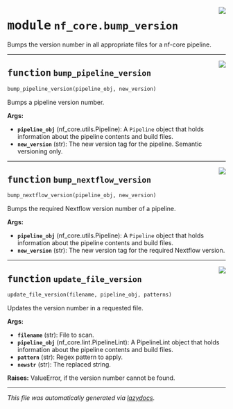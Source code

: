 <!-- markdownlint-disable -->

<a href="../../../../../../tools/nf_core/bump_version.py#L0"><img align="right" style="float:right;" src="https://img.shields.io/badge/-source-cccccc?style=flat-square"></a>

# <kbd>module</kbd> `nf_core.bump_version`

Bumps the version number in all appropriate files for a nf-core pipeline.

---

<a href="../../../../../../tools/nf_core/bump_version.py#L18"><img align="right" style="float:right;" src="https://img.shields.io/badge/-source-cccccc?style=flat-square"></a>

## <kbd>function</kbd> `bump_pipeline_version`

```python
bump_pipeline_version(pipeline_obj, new_version)
```

Bumps a pipeline version number.

**Args:**

- <b>`pipeline_obj`</b> (nf_core.utils.Pipeline): A `Pipeline` object that holds information about the pipeline contents and build files.
- <b>`new_version`</b> (str): The new version tag for the pipeline. Semantic versioning only.

---

<a href="../../../../../../tools/nf_core/bump_version.py#L112"><img align="right" style="float:right;" src="https://img.shields.io/badge/-source-cccccc?style=flat-square"></a>

## <kbd>function</kbd> `bump_nextflow_version`

```python
bump_nextflow_version(pipeline_obj, new_version)
```

Bumps the required Nextflow version number of a pipeline.

**Args:**

- <b>`pipeline_obj`</b> (nf_core.utils.Pipeline): A `Pipeline` object that holds information about the pipeline contents and build files.
- <b>`new_version`</b> (str): The new version tag for the required Nextflow version.

---

<a href="../../../../../../tools/nf_core/bump_version.py#L167"><img align="right" style="float:right;" src="https://img.shields.io/badge/-source-cccccc?style=flat-square"></a>

## <kbd>function</kbd> `update_file_version`

```python
update_file_version(filename, pipeline_obj, patterns)
```

Updates the version number in a requested file.

**Args:**

- <b>`filename`</b> (str): File to scan.
- <b>`pipeline_obj`</b> (nf_core.lint.PipelineLint): A PipelineLint object that holds information about the pipeline contents and build files.
- <b>`pattern`</b> (str): Regex pattern to apply.
- <b>`newstr`</b> (str): The replaced string.

**Raises:**
ValueError, if the version number cannot be found.

---

_This file was automatically generated via [lazydocs](https://github.com/ml-tooling/lazydocs)._
